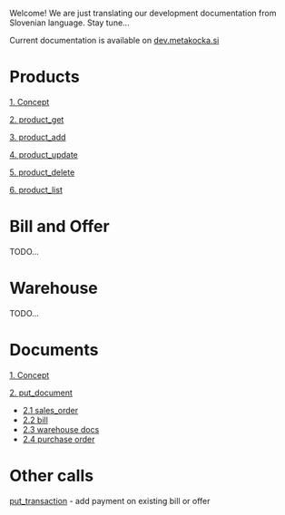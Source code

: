 Welcome!
We are just translating our development documentation from Slovenian language. Stay tune...

Current documentation is available on [dev.metakocka.si](http://dev.metakocka.si/eshop/index.html)

# Products
[1. Concept](product_concept.md)

[2. product_get](product_get.md)

[3. product_add](product_add.md)

[4. product_update](product_update.md)

[5. product_delete](product_delete.md)

[6. product_list](product_list.md)

# Bill and Offer
TODO...
# Warehouse
TODO...
# Documents
[1. Concept](documents_concept.md)

[2. put_document](documents_put_document.md)
* [2.1 sales_order](documents_put_document.md#21-sales_order)
* [2.2 bill](documents_put_document.md#22-bill)
* [2.3 warehouse docs](documents_put_document_whdocs.md)
* [2.4 purchase order](documents_put_document_purchase_order.md)

# Other calls
[put_transaction](put_transaction.md)  - add payment on existing bill or offer